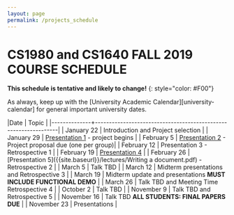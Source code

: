 ```yaml
---
layout: page
permalink: /projects_schedule
---
```


# CS1980 and CS1640 FALL 2019 COURSE SCHEDULE #

**This schedule is tentative and likely to change!**
{: style="color: #F00"}

As always, keep up with the [University Academic Calendar][university-calendar] for general important university dates.

|Date          | Topic                                                           |
|--------------+-----------------------------------------------------------------|
| January 22  | Introduction and Project selection |
| January 29  | [Presentation 1]({{site.baseurl}}/lectures/Capstone_Lecture1.pdf) - project begins |
| February 5  | [Presentation 2]({{site.baseurl}}/lectures/Capstone_Lecture2_RequirementsElicitation.pdf)  - Project proposal due (one per group)|
| February 12  | Presentation 3 - Retrospective 1 |
| February 19  | [Presentation 4]({{site.baseurl}}/lectures/lecture-on-presentations.pdf) |
| February 26 | [Presentation 5]({{site.baseurl}}/lectures/Writing a document.pdf) - Retrospective 2 |
| March 5  | Talk TBD |
| March 12 | Midterm presentations and Retrospective 3 |
| March 19     | Midterm update and presentations **MUST INCLUDE FUNCTIONAL DEMO** |
| March 26    | Talk TBD and Meeting Time Retrospective 4 |
| October 2    | Talk TBD |
| November 9    | Talk TBD and Retrospective 5 |
| November 16     | Talk TBD **ALL STUDENTS: FINAL PAPERS DUE** |
| November 23    | Presentations |
